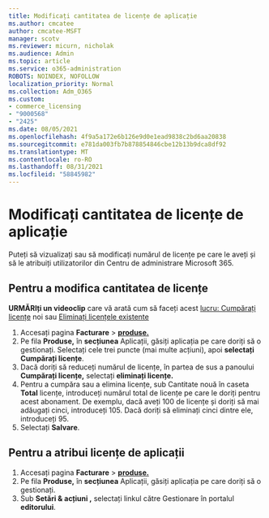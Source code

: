 ```yaml
---
title: Modificați cantitatea de licențe de aplicație
ms.author: cmcatee
author: cmcatee-MSFT
manager: scotv
ms.reviewer: micurn, nicholak
ms.audience: Admin
ms.topic: article
ms.service: o365-administration
ROBOTS: NOINDEX, NOFOLLOW
localization_priority: Normal
ms.collection: Adm_O365
ms.custom:
- commerce_licensing
- "9000568"
- "2425"
ms.date: 08/05/2021
ms.openlocfilehash: 4f9a5a172e6b126e9d0e1ead9838c2bd6aa20838
ms.sourcegitcommit: e781da003fb7b878854846cbe12b13b9dca8df92
ms.translationtype: MT
ms.contentlocale: ro-RO
ms.lasthandoff: 08/31/2021
ms.locfileid: "58845982"
---
```

# <a name="change-app-license-quantity"></a>Modificați cantitatea de licențe de aplicație

Puteți să vizualizați sau să modificați numărul de licențe pe care le aveți și să le atribuiți utilizatorilor din Centru de administrare Microsoft 365.

## <a name="to-change-license-quantity"></a>Pentru a modifica cantitatea de licențe

**URMĂRIți un videoclip** care vă arată cum să faceți acest [lucru: Cumpărați licențe](https://go.microsoft.com/fwlink/p/?linkid=2154857) noi sau [Eliminați licențele existente](https://go.microsoft.com/fwlink/p/?linkid=2154938)

1. Accesați pagina **Facturare**  >  **[produse.](https://go.microsoft.com/fwlink/p/?linkid=842054)**
2. Pe fila **Produse,** în **secțiunea** Aplicații, găsiți aplicația pe care doriți să o gestionați. Selectați cele trei puncte (mai multe acțiuni), apoi **selectați Cumpărați licențe**.
3. Dacă doriți să reduceți numărul de licențe, în partea de sus a panoului **Cumpărați licențe,** selectați **eliminați licențe.**
4. Pentru a cumpăra sau  a elimina licențe, sub Cantitate nouă în caseta **Total** licențe, introduceți numărul total de licențe pe care le doriți pentru acest abonament. De exemplu, dacă aveți 100 de licențe și doriți să mai adăugați cinci, introduceți 105. Dacă doriți să eliminați cinci dintre ele, introduceți 95.
5. Selectați **Salvare**.

## <a name="to-assign-app-licenses"></a>Pentru a atribui licențe de aplicații

1. Accesați pagina **Facturare**  >  **[produse.](https://go.microsoft.com/fwlink/p/?linkid=842054)**
2. Pe fila **Produse,** în **secțiunea** Aplicații, găsiți aplicația pe care doriți să o gestionați.
3. Sub **Setări & acțiuni ,** selectați linkul către Gestionare în portalul **editorului**.